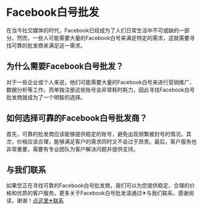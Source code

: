 # Facebook白号批发

在当今社交媒体的时代，Facebook已经成为了人们日常生活中不可或缺的一部分。然而，一些人可能需要大量的Facebook白号来满足特定的需求，这就需要寻找可靠的批发商来满足这一需求。

## 为什么需要Facebook白号批发？

对于一些企业或个人来说，他们可能需要大量的Facebook白号来进行营销推广、数据分析等工作。而单独注册这些账号会非常耗时耗力，因此寻找Facebook白号批发商就成为了一个明智的选择。

## 如何选择可靠的Facebook白号批发商？

首先，可靠的批发商应该能够提供稳定的账号，避免出现频繁被封号的情况。其次，价格应该合理，能够满足客户的需求同时又不会过于昂贵。最后，客户服务也非常重要，需要有专业团队为客户解决问题并提供支持。

## 与我们联系

如果您正在寻找可靠的Facebook白号批发商，我们可以为您提供稳定、合理的价格和优质的客户服务。更多关于Facebook白号批发请通过✈与我们联系，感谢阅读，谢谢！[点这里✈联系](https://b.k02.cc)